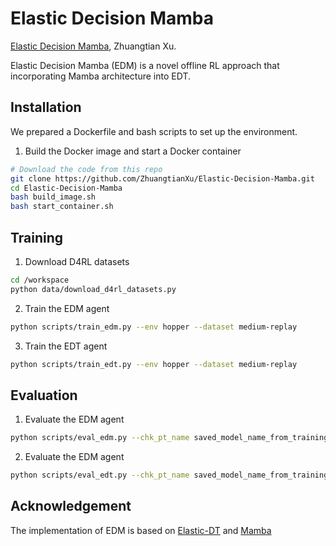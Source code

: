 # Elastic Decision Mamba


[Elastic Decision Mamba](https://github.com/ZhuangtianXu/Elastic-Decision-Mamba/), Zhuangtian Xu.

Elastic Decision Mamba (EDM) is a novel offline RL approach that incorporating Mamba architecture into EDT.

## Installation
We prepared a Dockerfile and bash scripts to set up the environment.

1. Build the Docker image and start a Docker container 
```bash
# Download the code from this repo
git clone https://github.com/ZhuangtianXu/Elastic-Decision-Mamba.git
cd Elastic-Decision-Mamba
bash build_image.sh
bash start_container.sh
```

## Training
1. Download D4RL datasets
```bash
cd /workspace
python data/download_d4rl_datasets.py
```

2. Train the EDM agent
```bash
python scripts/train_edm.py --env hopper --dataset medium-replay
```

3. Train the EDT agent
```bash
python scripts/train_edt.py --env hopper --dataset medium-replay
```

## Evaluation
1. Evaluate the EDM agent
```bash
python scripts/eval_edm.py --chk_pt_name saved_model_name_from_training.pt
```

2. Evaluate the EDM agent
```bash
python scripts/eval_edt.py --chk_pt_name saved_model_name_from_training.pt
```

## Acknowledgement
The implementation of EDM is based on [Elastic-DT](https://github.com/kristery/Elastic-DT) and [Mamba](https://github.com/state-spaces/mamba)

